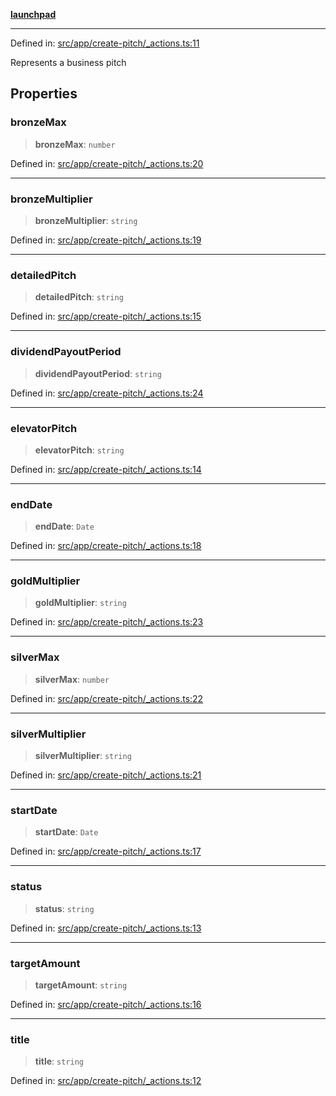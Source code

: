 [**launchpad**](index.md)

***

Defined in: [src/app/create-pitch/\_actions.ts:11](https://github.com/victorbratov/launchpad/blob/35b0965dd86b05a55a9206d809917613bd599c25/src/app/create-pitch/_actions.ts#L11)

Represents a business pitch

## Properties

### bronzeMax

> **bronzeMax**: `number`

Defined in: [src/app/create-pitch/\_actions.ts:20](https://github.com/victorbratov/launchpad/blob/35b0965dd86b05a55a9206d809917613bd599c25/src/app/create-pitch/_actions.ts#L20)

***

### bronzeMultiplier

> **bronzeMultiplier**: `string`

Defined in: [src/app/create-pitch/\_actions.ts:19](https://github.com/victorbratov/launchpad/blob/35b0965dd86b05a55a9206d809917613bd599c25/src/app/create-pitch/_actions.ts#L19)

***

### detailedPitch

> **detailedPitch**: `string`

Defined in: [src/app/create-pitch/\_actions.ts:15](https://github.com/victorbratov/launchpad/blob/35b0965dd86b05a55a9206d809917613bd599c25/src/app/create-pitch/_actions.ts#L15)

***

### dividendPayoutPeriod

> **dividendPayoutPeriod**: `string`

Defined in: [src/app/create-pitch/\_actions.ts:24](https://github.com/victorbratov/launchpad/blob/35b0965dd86b05a55a9206d809917613bd599c25/src/app/create-pitch/_actions.ts#L24)

***

### elevatorPitch

> **elevatorPitch**: `string`

Defined in: [src/app/create-pitch/\_actions.ts:14](https://github.com/victorbratov/launchpad/blob/35b0965dd86b05a55a9206d809917613bd599c25/src/app/create-pitch/_actions.ts#L14)

***

### endDate

> **endDate**: `Date`

Defined in: [src/app/create-pitch/\_actions.ts:18](https://github.com/victorbratov/launchpad/blob/35b0965dd86b05a55a9206d809917613bd599c25/src/app/create-pitch/_actions.ts#L18)

***

### goldMultiplier

> **goldMultiplier**: `string`

Defined in: [src/app/create-pitch/\_actions.ts:23](https://github.com/victorbratov/launchpad/blob/35b0965dd86b05a55a9206d809917613bd599c25/src/app/create-pitch/_actions.ts#L23)

***

### silverMax

> **silverMax**: `number`

Defined in: [src/app/create-pitch/\_actions.ts:22](https://github.com/victorbratov/launchpad/blob/35b0965dd86b05a55a9206d809917613bd599c25/src/app/create-pitch/_actions.ts#L22)

***

### silverMultiplier

> **silverMultiplier**: `string`

Defined in: [src/app/create-pitch/\_actions.ts:21](https://github.com/victorbratov/launchpad/blob/35b0965dd86b05a55a9206d809917613bd599c25/src/app/create-pitch/_actions.ts#L21)

***

### startDate

> **startDate**: `Date`

Defined in: [src/app/create-pitch/\_actions.ts:17](https://github.com/victorbratov/launchpad/blob/35b0965dd86b05a55a9206d809917613bd599c25/src/app/create-pitch/_actions.ts#L17)

***

### status

> **status**: `string`

Defined in: [src/app/create-pitch/\_actions.ts:13](https://github.com/victorbratov/launchpad/blob/35b0965dd86b05a55a9206d809917613bd599c25/src/app/create-pitch/_actions.ts#L13)

***

### targetAmount

> **targetAmount**: `string`

Defined in: [src/app/create-pitch/\_actions.ts:16](https://github.com/victorbratov/launchpad/blob/35b0965dd86b05a55a9206d809917613bd599c25/src/app/create-pitch/_actions.ts#L16)

***

### title

> **title**: `string`

Defined in: [src/app/create-pitch/\_actions.ts:12](https://github.com/victorbratov/launchpad/blob/35b0965dd86b05a55a9206d809917613bd599c25/src/app/create-pitch/_actions.ts#L12)
